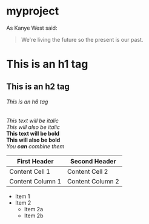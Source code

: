 # myproject
As Kanye West said:

> We're living the future so
> the present is our past.

# This is an h1 tag
## This is an h2 tag
###### This is an h6 tag

*This text will be italic*<br>
_This will also be italic_<br>
**This text will be bold**<br>
__This will also be bold__<br>
*You **can** combine them*<br>

First Header | Second Header
------------ | -------------
Content Cell 1 | Content Cell 2
Content Column 1 | Content Column 2

* Item 1
* Item 2
    * Item 2a
    * Item 2b